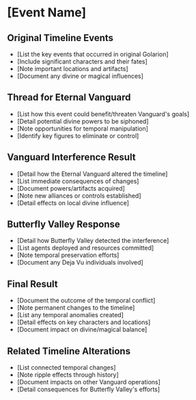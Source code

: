 # [Event Name]

## Original Timeline Events
* [List the key events that occurred in original Golarion]
* [Include significant characters and their fates]
* [Note important locations and artifacts]
* [Document any divine or magical influences]

## Thread for Eternal Vanguard
* [List how this event could benefit/threaten Vanguard's goals]
* [Detail potential divine powers to be siphoned]
* [Note opportunities for temporal manipulation]
* [Identify key figures to eliminate or control]

## Vanguard Interference Result
* [Detail how the Eternal Vanguard altered the timeline]
* [List immediate consequences of changes]
* [Document powers/artifacts acquired]
* [Note new alliances or controls established]
* [Detail effects on local divine influence]

## Butterfly Valley Response
* [Detail how Butterfly Valley detected the interference]
* [List agents deployed and resources committed]
* [Note temporal preservation efforts]
* [Document any Deja Vu individuals involved]

## Final Result
* [Document the outcome of the temporal conflict]
* [Note permanent changes to the timeline]
* [List any temporal anomalies created]
* [Detail effects on key characters and locations]
* [Document impact on divine/magical balance]

## Related Timeline Alterations
* [List connected temporal changes]
* [Note ripple effects through history]
* [Document impacts on other Vanguard operations]
* [Detail consequences for Butterfly Valley's efforts]